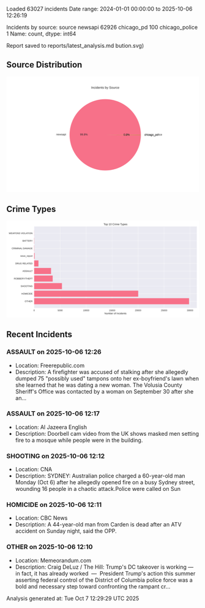 
Loaded 63027 incidents
Date range: 2024-01-01 00:00:00 to 2025-10-06 12:26:19

Incidents by source:
source
newsapi           62926
chicago_pd          100
chicago_police        1
Name: count, dtype: int64

Report saved to reports/latest_analysis.md
bution.svg)

## Source Distribution
![Source Distribution](images/source_distribution.svg)

## Crime Types
![Crime Types](images/crime_types.svg)

## Recent Incidents

### ASSAULT on 2025-10-06 12:26
- Location: Freerepublic.com
- Description: A firefighter was accused of stalking after she allegedly dumped 75 "possibly used" tampons onto her ex-boyfriend's lawn when she learned that he was dating a new woman. The Volusia County Sheriff's Office was contacted by a woman on September 30 after she an…


### ASSAULT on 2025-10-06 12:17
- Location: Al Jazeera English
- Description: Doorbell cam video from the UK shows masked men setting fire to a mosque while people were in the building.


### SHOOTING on 2025-10-06 12:12
- Location: CNA
- Description: SYDNEY: Australian police charged a 60-year-old man Monday (Oct 6) after he allegedly opened fire on a busy Sydney street, wounding 16 people in a chaotic attack.Police were called on Sun


### HOMICIDE on 2025-10-06 12:11
- Location: CBC News
- Description: A 44-year-old man from Carden is dead after an ATV accident on Sunday night, said the OPP.


### OTHER on 2025-10-06 12:10
- Location: Memeorandum.com
- Description: Craig DeLuz / The Hill:
Trump's DC takeover is working — in fact, it has already worked  —  President Trump's action this summer asserting federal control of the District of Columbia police force was a bold and necessary step toward confronting the rampant cr…

Analysis generated at: Tue Oct  7 12:29:29 UTC 2025
